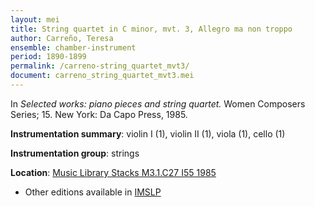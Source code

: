 ```yaml
---
layout: mei
title: String quartet in C minor, mvt. 3, Allegro ma non troppo
author: Carreño, Teresa
ensemble: chamber-instrument
period: 1890-1899
permalink: /carreno-string_quartet_mvt3/
document: carreno_string_quartet_mvt3.mei
---
```


In *Selected works: piano pieces and string quartet.* Women Composers Series; 15. New York: Da Capo Press, 1985.

**Instrumentation summary**: violin I (1), violin II (1), viola (1), cello (1) 

**Instrumentation group**: strings 

**Location**: <a href="https://tufts-primo.hosted.exlibrisgroup.com/permalink/f/bnf7qa/01TUN_ALMA21106777390003851" target="_blank">Music Library Stacks M3.1.C27 I55 1985</a>
- Other editions available in <a href="https://imslp.org/wiki/String_Quartet_(Carre%C3%B1o%2C_Teresa)" target="_blank">IMSLP</a>
